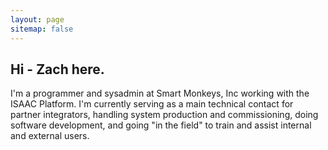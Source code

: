 ```yaml
---
layout: page
sitemap: false
---
```


## Hi - Zach here.

I'm a programmer and sysadmin at Smart Monkeys, Inc working with the ISAAC Platform. I'm currently serving as a main technical contact for partner integrators, 
handling system production and commissioning, doing software development, and going "in the field" to train and assist internal and external users. 